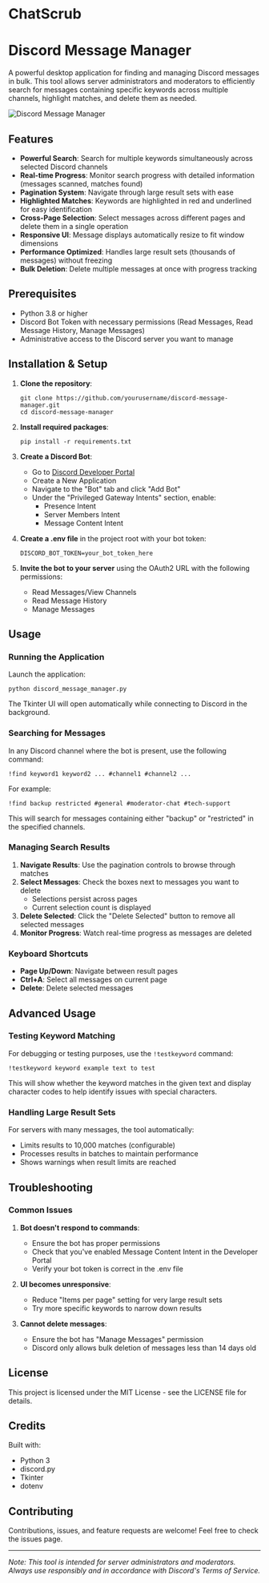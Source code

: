 # ChatScrub

# Discord Message Manager

A powerful desktop application for finding and managing Discord messages in bulk. This tool allows server administrators and moderators to efficiently search for messages containing specific keywords across multiple channels, highlight matches, and delete them as needed.

![Discord Message Manager](https://your-screenshot-url-here.png)

## Features

- **Powerful Search**: Search for multiple keywords simultaneously across selected Discord channels
- **Real-time Progress**: Monitor search progress with detailed information (messages scanned, matches found)
- **Pagination System**: Navigate through large result sets with ease
- **Highlighted Matches**: Keywords are highlighted in red and underlined for easy identification
- **Cross-Page Selection**: Select messages across different pages and delete them in a single operation
- **Responsive UI**: Message displays automatically resize to fit window dimensions
- **Performance Optimized**: Handles large result sets (thousands of messages) without freezing
- **Bulk Deletion**: Delete multiple messages at once with progress tracking

## Prerequisites

- Python 3.8 or higher
- Discord Bot Token with necessary permissions (Read Messages, Read Message History, Manage Messages)
- Administrative access to the Discord server you want to manage

## Installation & Setup

1. **Clone the repository**:
   ```
   git clone https://github.com/yourusername/discord-message-manager.git
   cd discord-message-manager
   ```

2. **Install required packages**:
   ```
   pip install -r requirements.txt
   ```

3. **Create a Discord Bot**:
   - Go to [Discord Developer Portal](https://discord.com/developers/applications)
   - Create a New Application
   - Navigate to the "Bot" tab and click "Add Bot"
   - Under the "Privileged Gateway Intents" section, enable:
     - Presence Intent
     - Server Members Intent
     - Message Content Intent

4. **Create a .env file** in the project root with your bot token:
   ```
   DISCORD_BOT_TOKEN=your_bot_token_here
   ```

5. **Invite the bot to your server** using the OAuth2 URL with the following permissions:
   - Read Messages/View Channels
   - Read Message History
   - Manage Messages

## Usage

### Running the Application

Launch the application:
```
python discord_message_manager.py
```

The Tkinter UI will open automatically while connecting to Discord in the background.

### Searching for Messages

In any Discord channel where the bot is present, use the following command:
```
!find keyword1 keyword2 ... #channel1 #channel2 ...
```

For example:
```
!find backup restricted #general #moderator-chat #tech-support
```

This will search for messages containing either "backup" or "restricted" in the specified channels.

### Managing Search Results

1. **Navigate Results**: Use the pagination controls to browse through matches
2. **Select Messages**: Check the boxes next to messages you want to delete
   - Selections persist across pages
   - Current selection count is displayed
3. **Delete Selected**: Click the "Delete Selected" button to remove all selected messages
4. **Monitor Progress**: Watch real-time progress as messages are deleted

### Keyboard Shortcuts

- **Page Up/Down**: Navigate between result pages
- **Ctrl+A**: Select all messages on current page
- **Delete**: Delete selected messages

## Advanced Usage

### Testing Keyword Matching

For debugging or testing purposes, use the `!testkeyword` command:
```
!testkeyword keyword example text to test
```

This will show whether the keyword matches in the given text and display character codes to help identify issues with special characters.

### Handling Large Result Sets

For servers with many messages, the tool automatically:
- Limits results to 10,000 matches (configurable)
- Processes results in batches to maintain performance
- Shows warnings when result limits are reached

## Troubleshooting

### Common Issues

1. **Bot doesn't respond to commands**:
   - Ensure the bot has proper permissions
   - Check that you've enabled Message Content Intent in the Developer Portal
   - Verify your bot token is correct in the .env file

2. **UI becomes unresponsive**:
   - Reduce "Items per page" setting for very large result sets
   - Try more specific keywords to narrow down results

3. **Cannot delete messages**:
   - Ensure the bot has "Manage Messages" permission
   - Discord only allows bulk deletion of messages less than 14 days old

## License

This project is licensed under the MIT License - see the LICENSE file for details.

## Credits

Built with:
- Python 3
- discord.py
- Tkinter
- dotenv

## Contributing

Contributions, issues, and feature requests are welcome! Feel free to check the issues page.

---

*Note: This tool is intended for server administrators and moderators. Always use responsibly and in accordance with Discord's Terms of Service.*
